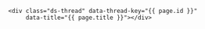 <!-- Duoshuo Comment BEGIN -->
	<div class="ds-thread" data-thread-key="{{ page.id }}"
         data-title="{{ page.title }}"></div>
<script type="text/javascript">
var duoshuoQuery = {short_name:"lybetablog"};
	(function() {
		var ds = document.createElement('script');
		ds.type = 'text/javascript';ds.async = true;
		ds.src = (document.location.protocol == 'https:' ? 'https:' : 'http:') + '//static.duoshuo.com/embed.js';
		ds.charset = 'UTF-8';
		(document.getElementsByTagName('head')[0] 
		 || document.getElementsByTagName('body')[0]).appendChild(ds);
	})();
	</script>
<!-- Duoshuo Comment END -->

